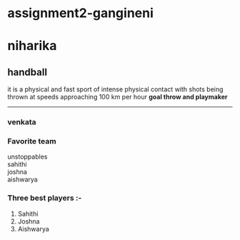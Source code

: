 # assignment2-gangineni
# niharika
## handball 

it is a physical and fast sport of intense physical contact with shots being thrown at speeds approaching 100 km per hour **goal throw and playmaker**
***
### venkata
### Favorite team
unstoppables<br>
sahithi<br>
joshna<br>
aishwarya

### Three best players :-
1. Sahithi
2. Joshna
3. Aishwarya

